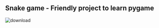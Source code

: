 ## Snake game - Friendly project to learn pygame


![download](https://github.com/Guilhermertp/Python-Games/assets/80826962/c4bba7df-4da6-44b4-bb21-682fcf9c737b)
